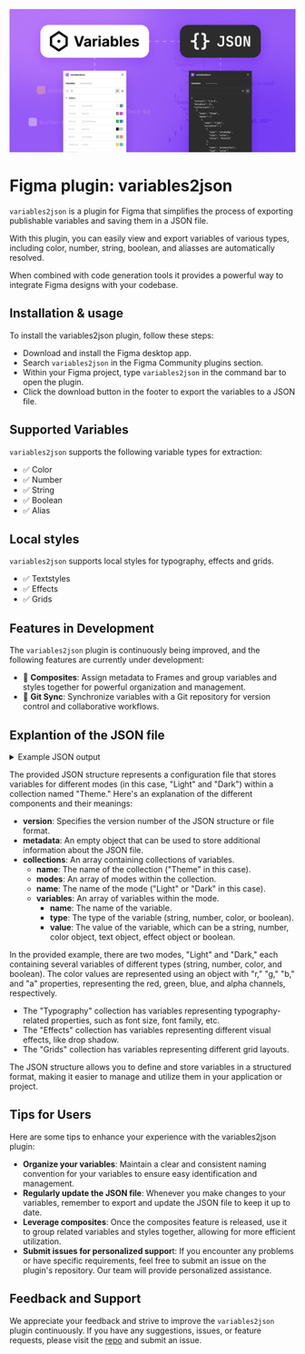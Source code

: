 
![Cover artwork](https://github.com/mark-nicepants/variables2json-docs/blob/main/artwork/cover%20art.png?raw=true)

# Figma plugin: variables2json
`variables2json` is a plugin for Figma that simplifies the process of exporting publishable variables and saving them in a JSON file. 

With this plugin, you can easily view and export variables of various types, including color, number, string, boolean, and aliasses are automatically resolved. 

When combined with code generation tools it provides a powerful way to integrate Figma designs with your codebase.

## Installation & usage
To install the variables2json plugin, follow these steps:

- Download and install the Figma desktop app.
- Search `variables2json` in the Figma Community plugins section.
- Within your Figma project, type `variables2json` in the command bar to open the plugin.
- Click the download button in the footer to export the variables to a JSON file.

## Supported Variables
`variables2json` supports the following variable types for extraction:
- ✅ Color 
- ✅ Number
- ✅ String 
- ✅ Boolean
- ✅ Alias

## Local styles
`variables2json` supports local styles for typography, effects and grids.
- ✅ Textstyles
- ✅ Effects
- ✅ Grids
  
## Features in Development
The `variables2json` plugin is continuously being improved, and the following features are currently under development:

- 🚧 <b>Composites</b>: Assign metadata to Frames and group variables and styles together for powerful organization and management.
- 🚧 <b>Git Sync</b>: Synchronize variables with a Git repository for version control and collaborative workflows.

## Explantion of the JSON file

<details>
  <summary>Example JSON output</summary>
  
```json
{
  "version": "1.0.2",
  "metadata": {},
  "collections": [
    {
      "name": "Theme",
      "modes": [
        {
          "name": "Light",
          "variables": [
            {
              "name": "insult",
              "type": "string",
              "value": "Yo"
            },
            {
              "name": "bigGap",
              "type": "number",
              "value": 54
            },
            {
              "name": "Colors/panelBg",
              "type": "color",
              "value": {
                "r": 255,
                "g": 255,
                "b": 255,
                "a": 1
              }
            },
            {
              "name": "Colors/divider",
              "type": "color",
              "value": {
                "r": 229,
                "g": 229,
                "b": 229,
                "a": 1
              }
            },
            {
              "name": "Colors/selected",
              "type": "color",
              "value": {
                "r": 0,
                "g": 0,
                "b": 0,
                "a": 0.1
              }
            },
            {
              "name": "Colors/icon",
              "type": "color",
              "value": {
                "r": 0,
                "g": 0,
                "b": 0,
                "a": 1
              }
            },
            {
              "name": "Mr Boolean",
              "type": "boolean",
              "value": false
            },
            {
              "name": "buttonPrimary",
              "type": "color",
              "value": {
                "r": 0,
                "g": 255,
                "b": 25,
                "a": 1
              }
            },
            {
              "name": "Colors/windowBackground",
              "type": "color",
              "value": {
                "r": 255,
                "g": 255,
                "b": 255,
                "a": 1
              }
            },
            {
              "name": "Colors/panelFg",
              "type": "color",
              "value": {
                "r": 44,
                "g": 44,
                "b": 44,
                "a": 1
              }
            },
            {
              "name": "Colors/mutedText",
              "type": "color",
              "value": {
                "r": 0,
                "g": 0,
                "b": 0,
                "a": 0.3
              }
            },
            {
              "name": "smallGap",
              "type": "number",
              "value": 4
            },
            {
              "name": "Colors/primaryText",
              "type": "color",
              "value": {
                "r": 0,
                "g": 0,
                "b": 0,
                "a": 1
              }
            }
          ]
        },
        {
          "name": "Dark",
          "variables": [
            {
              "name": "insult",
              "type": "string",
              "value": "mama"
            },
            {
              "name": "bigGap",
              "type": "number",
              "value": 108
            },
            {
              "name": "Colors/panelBg",
              "type": "color",
              "value": {
                "r": 255,
                "g": 255,
                "b": 255,
                "a": 0.1
              }
            },
            {
              "name": "Colors/divider",
              "type": "color",
              "value": {
                "r": 68,
                "g": 68,
                "b": 68,
                "a": 1
              }
            },
            {
              "name": "Colors/selected",
              "type": "color",
              "value": {
                "r": 255,
                "g": 255,
                "b": 255,
                "a": 0.1
              }
            },
            {
              "name": "Colors/icon",
              "type": "color",
              "value": {
                "r": 255,
                "g": 255,
                "b": 255,
                "a": 1
              }
            },
            {
              "name": "Mr Boolean",
              "type": "boolean",
              "value": true
            },
            {
              "name": "buttonPrimary",
              "type": "color",
              "value": {
                "r": 45,
                "g": 4,
                "b": 4,
                "a": 1
              }
            },
            {
              "name": "Colors/windowBackground",
              "type": "color",
              "value": {
                "r": 44,
                "g": 44,
                "b": 44,
                "a": 1
              }
            },
            {
              "name": "Colors/panelFg",
              "type": "color",
              "value": {
                "r": 255,
                "g": 255,
                "b": 255,
                "a": 1
              }
            },
            {
              "name": "Colors/mutedText",
              "type": "color",
              "value": {
                "r": 255,
                "g": 255,
                "b": 255,
                "a": 0.3
              }
            },
            {
              "name": "smallGap",
              "type": "number",
              "value": 8
            },
            {
              "name": "Colors/primaryText",
              "type": "color",
              "value": {
                "r": 255,
                "g": 255,
                "b": 255,
                "a": 1
              }
            }
          ]
        }
      ]
    },
    {
      "name": "Typography",
      "modes": [
        {
          "name": "Style",
          "variables": [
            {
              "name": "DefaultText",
              "type": "typography",
              "value": {
                "fontSize": 11,
                "fontFamily": "Inter",
                "fontWeight": "Semi Bold",
                "lineHeight": 16,
                "lineHeightUnit": "PIXELS",
                "letterSpacing": -1,
                "letterSpacingUnit": "PERCENT",
                "textCase": "ORIGINAL",
                "textDecoration": "NONE"
              }
            },
            {
              "name": "SmallText",
              "type": "typography",
              "value": {
                "fontSize": 9,
                "fontFamily": "Inter",
                "fontWeight": "Regular",
                "lineHeight": 11,
                "lineHeightUnit": "PIXELS",
                "letterSpacing": -1,
                "letterSpacingUnit": "PERCENT",
                "textCase": "ORIGINAL",
                "textDecoration": "NONE"
              }
            },
            {
              "name": "RegularText",
              "type": "typography",
              "value": {
                "fontSize": 11,
                "fontFamily": "Inter",
                "fontWeight": "Regular",
                "lineHeight": 16,
                "lineHeightUnit": "PIXELS",
                "letterSpacing": -1,
                "letterSpacingUnit": "PERCENT",
                "textCase": "ORIGINAL",
                "textDecoration": "NONE"
              }
            }
          ]
        }
      ]
    },
    {
      "name": "Effects",
      "modes": [
        {
          "name": "Style",
          "variables": [
            {
              "name": "cardDropShadow",
              "type": "effect",
              "value": {
                "effects": [
                  {
                    "type": "DROP_SHADOW",
                    "color": {
                      "r": 84,
                      "g": 255,
                      "b": 0,
                      "a": 0.25
                    },
                    "offset": {
                      "x": 0,
                      "y": 4
                    },
                    "radius": 4,
                    "spread": 0
                  }
                ]
              }
            }
          ]
        }
      ]
    },
    {
      "name": "Grids",
      "modes": [
        {
          "name": "Style",
          "variables": [
            {
              "name": "desktop",
              "type": "grid",
              "value": {
                "layoutGrids": [
                  {
                    "pattern": "COLUMNS",
                    "color": {
                      "r": 233,
                      "g": 27,
                      "b": 200,
                      "a": 0.1
                    },
                    "alignment": "STRETCH",
                    "gutterSize": 5,
                    "offset": 10,
                    "count": 5
                  }
                ]
              }
            }
          ]
        }
      ]
    }
  ]
}
```
</details>

The provided JSON structure represents a configuration file that stores variables for different modes (in this case, "Light" and "Dark") within a collection named "Theme." Here's an explanation of the different components and their meanings:

- <b>version</b>: Specifies the version number of the JSON structure or file format.
- <b>metadata</b>: An empty object that can be used to store additional information about the JSON file.
- <b>collections</b>: An array containing collections of variables.
    - <b>name</b>: The name of the collection ("Theme" in this case).
    - <b>modes</b>: An array of modes within the collection.
    - <b>name</b>: The name of the mode ("Light" or "Dark" in this case).
    - <b>variables</b>: An array of variables within the mode.
        - <b>name</b>: The name of the variable.
        - <b>type</b>: The type of the variable (string, number, color, or boolean).
        - <b>value</b>: The value of the variable, which can be a string, number, color object, text object, effect object or boolean.

In the provided example, there are two modes, "Light" and "Dark," each containing several variables of different types (string, number, color, and boolean). The color values are represented using an object with "r," "g," "b," and "a" properties, representing the red, green, blue, and alpha channels, respectively.

- The "Typography" collection has variables representing typography-related properties, such as font size, font family, etc. 
- The "Effects" collection has variables representing different visual effects, like drop shadow. 
- The "Grids" collection has variables representing different grid layouts.

The JSON structure allows you to define and store variables in a structured format, making it easier to manage and utilize them in your application or project.

## Tips for Users
Here are some tips to enhance your experience with the variables2json plugin:

- <b>Organize your variables</b>: Maintain a clear and consistent naming convention for your variables to ensure easy identification and management.
- <b>Regularly update the JSON file</b>: Whenever you make changes to your variables, remember to export and update the JSON file to keep it up to date.
- <b>Leverage composites</b>: Once the composites feature is released, use it to group related variables and styles together, allowing for more efficient utilization.
- <b>Submit issues for personalized suppor</b>t: If you encounter any problems or have specific requirements, feel free to submit an issue on the plugin's repository. Our team will provide personalized assistance.

## Feedback and Support
We appreciate your feedback and strive to improve the `variables2json` plugin continuously. If you have any suggestions, issues, or feature requests, please visit the [repo](https://github.com/mark-nicepants/variables2json-docs) and submit an issue.